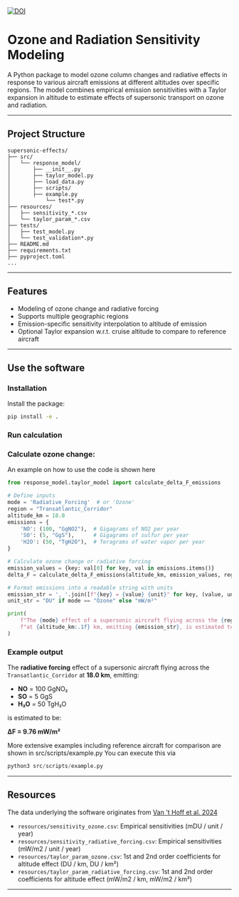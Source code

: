 [![DOI](https://zenodo.org/badge/DOI/10.5281/zenodo.15552405.svg)](https://doi.org/10.5281/zenodo.15552405)

# Ozone and Radiation Sensitivity Modeling

A Python package to model ozone column changes and radiative effects in response to various aircraft emissions at different altitudes over specific regions. The model combines empirical emission sensitivities with a Taylor expansion in altitude to estimate effects of supersonic transport on ozone and radiation.

---

## Project Structure

```text
supersonic-effects/
├── src/
│   └── response_model/
│       ├── __init__.py
│       ├── taylor_model.py
│       ├── load_data.py
│       ├── scripts/ 
│ 	    ├── example.py 
│   	    └── test*.py 
├── resources/
│   ├── sensitivity_*.csv
│   └── taylor_param_*.csv
├── tests/
│   ├── test_model.py
│   └── test_validation*.py
├── README.md
├── requirements.txt
├── pyproject.toml
...
```

---

## Features

- Modeling of ozone change and radiative forcing 
- Supports multiple geographic regions
- Emission-specific sensitivity interpolation to altitude of emission
- Optional Taylor expansion w.r.t. cruise altitude to compare to reference aircraft

---

## Use the software

### Installation
Install the package:

```bash
pip install -e .
```

### Run calculation

### Calculate ozone change:

An example on how to use the code is shown here

```python
from response_model.taylor_model import calculate_delta_F_emissions

# Define inputs
mode = 'Radiative_Forcing'  # or 'Ozone'
region = "Transatlantic_Corridor"
altitude_km = 18.0
emissions = {
    'NO': (100, "GgNO2"),  # Gigagrams of NO2 per year
    'SO': (5, "GgS"),      # Gigagrams of sulfur per year
    'H2O': (50, "TgH2O"),  # Teragrams of water vapor per year
}

# Calculate ozone change or radiative forcing
emission_values = {key: val[0] for key, val in emissions.items()}
delta_F = calculate_delta_F_emissions(altitude_km, emission_values, region, mode=mode)

# Format emissions into a readable string with units
emission_str = ', '.join([f"{key} = {value} {unit}" for key, (value, unit) in emissions.items()])
unit_str = "DU" if mode == "Ozone" else "mW/m²"

print(
    f"The {mode} effect of a supersonic aircraft flying across the {region} "
    f"at {altitude_km:.1f} km, emitting {emission_str}, is estimated to be ΔF = {delta_F:.2f} {unit_str}"
)
```

### Example output

The **radiative forcing** effect of a supersonic aircraft flying across the `Transatlantic_Corridor` at **18.0 km**, emitting:

- **NO** = 100 GgNO₂  
- **SO** = 5 GgS  
- **H₂O** = 50 TgH₂O  

is estimated to be:

**ΔF = 9.76 mW/m²**

More extensive examples including reference aircraft for comparison are shown in src/scripts/example.py You can execute this via

```python
python3 src/scripts/example.py
```

---

## Resources

The data underlying the software originates from [Van 't Hoff et al. 2024](https://doi.org/10.1029/2023JD040476)
- `resources/sensitivity_ozone.csv`: Empirical sensitivities (mDU / unit / year)
- `resources/sensitivity_radiative_forcing.csv`: Empirical sensitivities (mW/m2 / unit / year)
- `resources/taylor_param_ozone.csv`: 1st and 2nd order coefficients for altitude effect (DU / km, DU / km²)
- `resources/taylor_param_radiative_forcing.csv`: 1st and 2nd order coefficients for altitude effect (mW/m2 / km, mW/m2 / km²)

---
